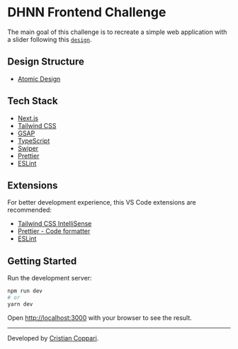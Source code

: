 # DHNN Frontend Challenge

The main goal of this challenge is to recreate a simple web application with a slider following this [`design`](https://www.figma.com/file/5KsNuGyMeoo3BZvUSYINnS/DHNN-%E2%80%94-Front-end-Developer-Challenge?type=design&node-id=0-914&mode=design&t=P5Z9EUYF0CweU8I9-0).

## Design Structure

-   [Atomic Design](https://www.gluo.mx/blog/atomic-design-que-es-para-que-sirve-y-ejemplos)

## Tech Stack

-   [Next.js](https://nextjs.org/)
-   [Tailwind CSS](https://tailwindcss.com/)
-   [GSAP](https://greensock.com/gsap/)
-   [TypeScript](https://www.typescriptlang.org/)
-   [Swiper](https://swiperjs.com/)
-   [Prettier](https://prettier.io/)
-   [ESLint](https://eslint.org/)

## Extensions

For better development experience, this VS Code extensions are recommended:

-   [Tailwind CSS IntelliSense](https://marketplace.visualstudio.com/items?itemName=bradlc.vscode-tailwindcss)
-   [Prettier - Code formatter](https://marketplace.visualstudio.com/items?itemName=esbenp.prettier-vscode)
-   [ESLint](https://marketplace.visualstudio.com/items?itemName=dbaeumer.vscode-eslint)

## Getting Started

Run the development server:

```bash
npm run dev
# or
yarn dev
```

Open [http://localhost:3000](http://localhost:3000) with your browser to see the result.

---

Developed by [Cristian Coppari](https://cristiancoppari.com/).
